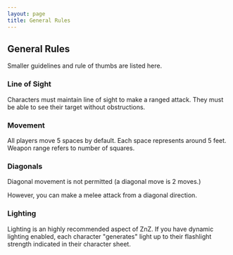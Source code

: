 ```yaml
---
layout: page
title: General Rules
---
```


## General Rules ##

Smaller guidelines and rule of thumbs are listed here.


### Line of Sight ###

Characters must maintain line of sight to make a ranged attack. They must be able to see their target without obstructions.


### Movement ###

All players move 5 spaces by default. Each space represents around 5 feet. Weapon range refers to number of squares.


### Diagonals ###

Diagonal movement is not permitted (a diagonal move is 2 moves.)

However, you can make a melee attack from a diagonal direction.


### Lighting ###

Lighting is an highly recommended aspect of ZnZ. If you have dynamic lighting enabled, each character "generates" light up to their flashlight strength indicated in their character sheet.